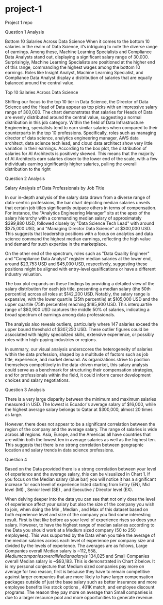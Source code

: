 # project-1
Project 1 repo







Question 1 Analysis

Bottom 10 Salaries Across Data Science 
When it comes to the bottom 10 salaries in the realm of Data Science, it’s intriguing to note the diverse range of earnings. Among these, Machine Learning Specialists and Compliance Data Analysts stand out, displaying a significant salary range of  30,000. Surprisingly, Machine Learning Specialists are positioned at the higher end of this range, commanding the highest wages among the bottom 10 earnings. Roles like Insight Analyst, Machine Learning Specialist, and Compliance Data Analyst display a distribution of salaries that are equally balanced around the central value.

Top 10 Salaries Across Data Science

Shifting our focus to the top 10 tier in Data Science, the Director of Data Science and the Head of Data appear as top picks with an impressive salary range of 300,000. The chart demonstrates that salaries for Heads of Data are evenly distributed around the central value, suggesting a normal distribution in this job category. Within the field of Data Infrastructure Engineering, specialists tend to earn similar salaries when compared to their counterparts in the top 10 professions. Specifically, roles such as managing director of data science, analytics engineering manager, AWS data architect, data science tech lead, and cloud data architect show very little variation in their earnings. According to the box plot, the distribution of salaries for AI Architects is positively skewed. This means that the majority of AI Architects earn salaries closer to the lower end of the scale, with a few individuals earning significantly higher salaries, pulling the overall distribution to the right

Question 2 Analysis

Salary Analysis of Data Professionals by Job Title

In our in-depth analysis of the salary data drawn from a diverse range of data-centric professions, the bar chart depicting median salaries unveils that certain job titles significantly outpace others in terms of compensation. For instance, the "Analytics Engineering Manager" sits at the apex of the salary hierarchy with a commanding median salary of approximately $399,880 USD, followed closely by "Data Science Tech Lead" with around $375,000 USD, and "Managing Director Data Science" at $300,000 USD.  This suggests that leadership positions with a focus on analytics and data science command the highest median earnings, reflecting the high value and demand for such expertise in the marketplace.

On the other end of the spectrum, roles such as "Data Quality Engineer" and "Compliance Data Analyst" register median salaries at the lower end, around $23,753 USD and $45,000 USD, respectively, suggesting these positions might be aligned with entry-level qualifications or have a different industry valuation.

The box plot expands on these findings by providing a detailed view of the salary distribution for each job title, presenting a median salary (the 50th percentile) across all roles at $142,200 USD. Notably, the salary range is expansive, with the lower quartile (25th percentile) at $105,000 USD and the upper quartile (75th percentile) reaching $185,900 USD. This interquartile range of $80,900 USD captures the middle 50% of salaries, indicating a broad spectrum of earnings among data professionals.

The analysis also reveals outliers, particularly where 147 salaries exceed the upper bound threshold of $307,250 USD. These outlier figures could be associated with highly specialized skills, extensive experience, or possibly roles within high-paying industries or regions.

In summary, our visual analysis underscores the heterogeneity of salaries within the data profession, shaped by a multitude of factors such as job title, experience, and market demand. As organizations strive to position themselves competitively in the data-driven market, this salary analysis could serve as a benchmark for structuring their compensation strategies, and for professionals within the field, it could inform career development choices and salary negotiations.

Question 3 Analysis

There is a very large disparity between the minimum and maximum salaries measured in USD. The lowest is Ecuador's average salary of $16,000, while the highest average salary belongs to Qatar at $300,000, almost 20 times as large.

However, there does not appear to be a significant correlation between the region of the company and the average salary. The range of salaries is wide across all regions. Asia, Europe, and the Americas all have countries that are within both the lowest ten in average salaries as well as the highest ten. This suggests that there is no strong correlation between geographic location and salary trends in data science professions.


Question 4

Based on the Data provided there is a strong correlation between your level of experience and the average salary, this can be visualized in Chart 1. If you focus on the Median salary (blue bar) you will notice it has a significant increase for each level of experience listed starting from Entry (EN), Mid level (MI) , Senior level (SE) , and Executive / Director level (EX).

When delving deeper into the data you can see that not only does the level of experience affect your salary but also the size of the company you wish to join, when doing the Min , Median , and Max of this dataset based on both experience level and size of the company you find some interesting result. First is that like before as your level of experience rises so does your salary. However, to have the highest range of median salaries according to the Data you should work at a Medium sized company (50 to 250 employees). This was supported by the Data when you take the average of the median salaries across each level of experience per company size and divided by the levels of experience. The averages are as follows, Large Companies overall Median salary is ~$112,558, Medium companies overall Median salary is ~$134,025 and Small Companies overall Median salary is ~$93,183. This is demonstrated in Chart 2 below. It is my personal conjecture that Medium sized companies pay more on average for two reason, first is because they have to remain competitive against larger companies that are more likely to have larger compensation packages outside of just the base salary such as better insurance and more employee benefits like stock options , 401K match, and employee discount programs. The reason they pay more on average than Small companies is due to a larger resource pool and more opportunities to generate revenue.
